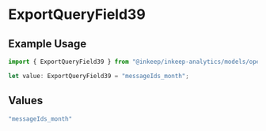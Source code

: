 # ExportQueryField39

## Example Usage

```typescript
import { ExportQueryField39 } from "@inkeep/inkeep-analytics/models/operations";

let value: ExportQueryField39 = "messageIds_month";
```

## Values

```typescript
"messageIds_month"
```
